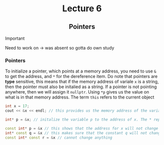 <div align = "center">

# Lecture 6
## Pointers

</div>

>[!Important]
>Need to work on -> was absent so gotta do own study

### Pointers

To initialize a pointer, which points at a memory address, you need to use `&` to get the address, and `*` for the dereference item. Do note that pointers are **type** sensitive, this means that if the memory address of variale `x` is a string, then the pointer must also be initalied as a string. If a pointer is not pointing anywhere, then we will assign it `nullptr`. Using `*p` gives us the value on what is in that memory address. The term `this` refers to the current object

```C++
int x = 17;
cout << &x << endl; // this provides us the memory address of the variable

int* p = &x; // initalize the variable p to the address of x. The * represents that the variable is a pointer.

```


```C++
const int* p = &x // this shows that the address for x will not change
int* const q = &x // this makes sure that the constant q will not change.
const int* const r = &x // cannot change anything
```
